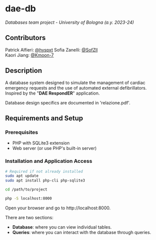 # dae-db

*Databases team project - University of Bologna (a.y. 2023-24)*

## Contributors

Patrick Alfieri: [@hyspxt](https://github.com/hyspxt)
Sofia Zanelli: [@SofZll](https://github.com/SofZll)  
Kaori Jiang: [@Kmoon-7](https://github.com/Kmoon-7)

## Description

A database system designed to simulate the management of cardiac emergency requests and the use of automated external defibrillators. Inspired by the "**DAE RespondER**" application.

Database design specifics are documented in 'relazione.pdf'.

## Requirements and Setup

### Prerequisites

- PHP with SQLite3 extension
- Web server (or use PHP's built-in server)

### Installation and Application Access

```bash
# Required if not already installed
sudo apt update
sudo apt install php-cli php-sqlite3

cd /path/to/project

php -S localhost:8000
```

Open your browser and go to http://localhost:8000.

There are two sections:
- **Database**: where you can view individual tables.
- **Queries**: where you can interact with the database through queries.